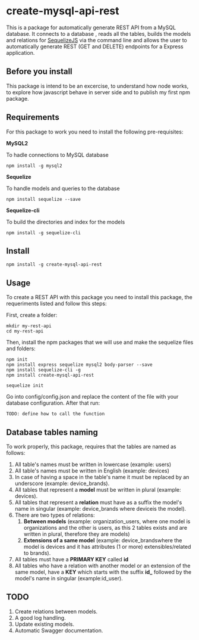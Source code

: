 # create-mysql-api-rest
This is a package for automatically generate REST API from a MySQL database.
It connects to a database , reads all the tables, builds the models and relations for [SequelizeJS](https://github.com/sequelize/sequelize) via the command line and allows the user to automatically generate REST (GET and DELETE) endpoints for a Express application.

## Before you install
This package is intend to be an excercise, to understand how node works, to explore how javascript behave in server side and to publish my first npm package.


## Requirements
For this package to work you need to install the following pre-requisites:

**MySQL2**

To hadle connections to MySQL database

    npm install -g mysql2

**Sequelize**

To handle models and queries to the database

    npm install sequelize --save

**Sequelize-cli**

To build the directories and index for the models 

    npm install -g sequelize-cli

## Install

    npm install -g create-mysql-api-rest

## Usage

To create a REST API with this package you need to install this package, the requeriments listed and follow this steps:

First, create a folder:

    mkdir my-rest-api
    cd my-rest-api

Then, install the npm packages that we will use and make the sequelize files and folders:

    npm init
    npm install express sequelize mysql2 body-parser --save
    npm install sequelize-cli -g
    npm install create-mysql-api-rest

    sequelize init

Go into config/config.json and replace the content of the file with your database configuration.
After that run:

    TODO: define how to call the function


## Database tables naming
To work properly, this package, requires that the tables are named as follows:

1. All table's names must be written in lowercase (example: ​users)
1. All table's names must be written in English (example: devices)
1. In case of having a space in the table's name it must be replaced by an underscore 
(example: ​device_brands​).
1. All tables that represent a **model** must be written in plural (example: ​devices​).
1. All tables that represent a **relation** must have as a suffix the model's name in singular (example: ​device_brands​ where ​device​ is the model). 
1. There are two types of relations:
    1. **Between models** (example: ​organization_users​, where one model is ​organizations​ and the other is ​users​, as this 2 tables exists and are written in plural, therefore they are models)
    1. **Extensions of a same model** (example: ​device_brands​ where the model is ​devices​ and it has attributes (1 or more) extensibles/related to ​brands​).
1. All tables must have a **PRIMARY KEY** called **id**
1. All tables who have a relation with another model or an extension of the same model, have a **KEY** which starts with the suffix **id_** followed by the model's name in singular (example: ​id_user​).


## TODO
1. Create relations between models.
1. A good log handling.
1. Update existing models.
1. Automatic Swagger documentation.
